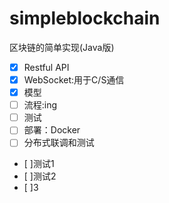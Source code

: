 # simpleblockchain
区块链的简单实现(Java版)


- [x] Restful API
- [x] WebSocket:用于C/S通信
- [x] 模型
- [ ] 流程:ing
- [ ] 测试
- [ ] 部署：Docker
- [ ] 分布式联调和测试
- [ ]测试1
- [ ]测试2
- [ ]3

